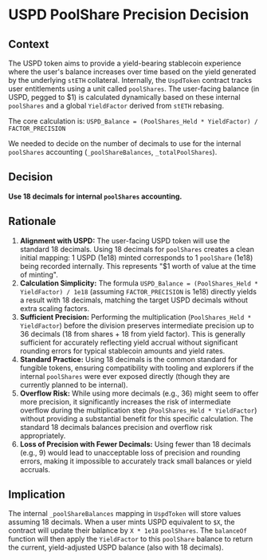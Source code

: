 # USPD PoolShare Precision Decision

## Context

The USPD token aims to provide a yield-bearing stablecoin experience where the user's balance increases over time based on the yield generated by the underlying `stETH` collateral. Internally, the `UspdToken` contract tracks user entitlements using a unit called `poolShares`. The user-facing balance (in USPD, pegged to $1) is calculated dynamically based on these internal `poolShares` and a global `YieldFactor` derived from `stETH` rebasing.

The core calculation is:
`USPD_Balance = (PoolShares_Held * YieldFactor) / FACTOR_PRECISION`

We needed to decide on the number of decimals to use for the internal `poolShares` accounting (`_poolShareBalances`, `_totalPoolShares`).

## Decision

**Use 18 decimals for internal `poolShares` accounting.**

## Rationale

1.  **Alignment with USPD:** The user-facing USPD token will use the standard 18 decimals. Using 18 decimals for `poolShares` creates a clean initial mapping: 1 USPD (1e18) minted corresponds to 1 `poolShare` (1e18) being recorded internally. This represents "$1 worth of value at the time of minting".
2.  **Calculation Simplicity:** The formula `USPD_Balance = (PoolShares_Held * YieldFactor) / 1e18` (assuming `FACTOR_PRECISION` is 1e18) directly yields a result with 18 decimals, matching the target USPD decimals without extra scaling factors.
3.  **Sufficient Precision:** Performing the multiplication (`PoolShares_Held * YieldFactor`) before the division preserves intermediate precision up to 36 decimals (18 from shares + 18 from yield factor). This is generally sufficient for accurately reflecting yield accrual without significant rounding errors for typical stablecoin amounts and yield rates.
4.  **Standard Practice:** Using 18 decimals is the common standard for fungible tokens, ensuring compatibility with tooling and explorers if the internal `poolShares` were ever exposed directly (though they are currently planned to be internal).
5.  **Overflow Risk:** While using more decimals (e.g., 36) might seem to offer more precision, it significantly increases the risk of intermediate overflow during the multiplication step (`PoolShares_Held * YieldFactor`) without providing a substantial benefit for this specific calculation. The standard 18 decimals balances precision and overflow risk appropriately.
6.  **Loss of Precision with Fewer Decimals:** Using fewer than 18 decimals (e.g., 9) would lead to unacceptable loss of precision and rounding errors, making it impossible to accurately track small balances or yield accruals.

## Implication

The internal `_poolShareBalances` mapping in `UspdToken` will store values assuming 18 decimals. When a user mints USPD equivalent to `$X`, the contract will update their balance by `X * 1e18` `poolShares`. The `balanceOf` function will then apply the `YieldFactor` to this `poolShare` balance to return the current, yield-adjusted USPD balance (also with 18 decimals).

